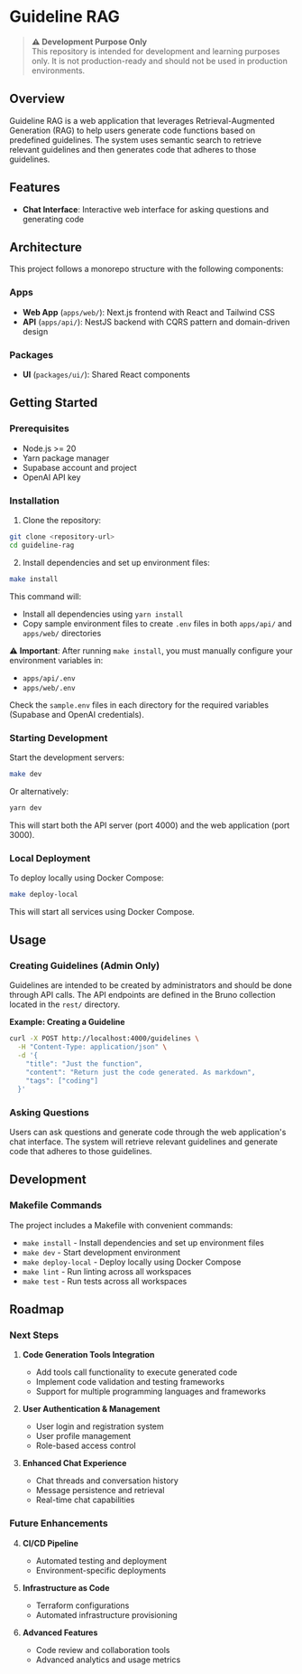 # Guideline RAG

> **⚠️ Development Purpose Only**  
> This repository is intended for development and learning purposes only. It is not production-ready and should not be used in production environments.

## Overview

Guideline RAG is a web application that leverages Retrieval-Augmented Generation (RAG) to help users generate code functions based on predefined guidelines. The system uses semantic search to retrieve relevant guidelines and then generates code that adheres to those guidelines.

## Features

- **Chat Interface**: Interactive web interface for asking questions and generating code

## Architecture

This project follows a monorepo structure with the following components:

### Apps

- **Web App** (`apps/web/`): Next.js frontend with React and Tailwind CSS
- **API** (`apps/api/`): NestJS backend with CQRS pattern and domain-driven design

### Packages

- **UI** (`packages/ui/`): Shared React components

## Getting Started

### Prerequisites

- Node.js >= 20
- Yarn package manager
- Supabase account and project
- OpenAI API key

### Installation

1. Clone the repository:

```bash
git clone <repository-url>
cd guideline-rag
```

2. Install dependencies and set up environment files:

```bash
make install
```

This command will:

- Install all dependencies using `yarn install`
- Copy sample environment files to create `.env` files in both `apps/api/` and `apps/web/` directories

⚠️ **Important**: After running `make install`, you must manually configure your environment variables in:

- `apps/api/.env`
- `apps/web/.env`

Check the `sample.env` files in each directory for the required variables (Supabase and OpenAI credentials).

### Starting Development

Start the development servers:

```bash
make dev
```

Or alternatively:

```bash
yarn dev
```

This will start both the API server (port 4000) and the web application (port 3000).

### Local Deployment

To deploy locally using Docker Compose:

```bash
make deploy-local
```

This will start all services using Docker Compose.

## Usage

### Creating Guidelines (Admin Only)

Guidelines are intended to be created by administrators and should be done through API calls. The API endpoints are defined in the Bruno collection located in the `rest/` directory.

**Example: Creating a Guideline**

```bash
curl -X POST http://localhost:4000/guidelines \
  -H "Content-Type: application/json" \
  -d '{
    "title": "Just the function",
    "content": "Return just the code generated. As markdown",
    "tags": ["coding"]
  }'
```

### Asking Questions

Users can ask questions and generate code through the web application's chat interface. The system will retrieve relevant guidelines and generate code that adheres to those guidelines.

## Development

### Makefile Commands

The project includes a Makefile with convenient commands:

- `make install` - Install dependencies and set up environment files
- `make dev` - Start development environment
- `make deploy-local` - Deploy locally using Docker Compose
- `make lint` - Run linting across all workspaces
- `make test` - Run tests across all workspaces

## Roadmap

### Next Steps

1. **Code Generation Tools Integration**
   - Add tools call functionality to execute generated code
   - Implement code validation and testing frameworks
   - Support for multiple programming languages and frameworks

2. **User Authentication & Management**
   - User login and registration system
   - User profile management
   - Role-based access control

3. **Enhanced Chat Experience**
   - Chat threads and conversation history
   - Message persistence and retrieval
   - Real-time chat capabilities

### Future Enhancements

4. **CI/CD Pipeline**
   - Automated testing and deployment
   - Environment-specific deployments

5. **Infrastructure as Code**
   - Terraform configurations
   - Automated infrastructure provisioning

6. **Advanced Features**
   - Code review and collaboration tools
   - Advanced analytics and usage metrics
